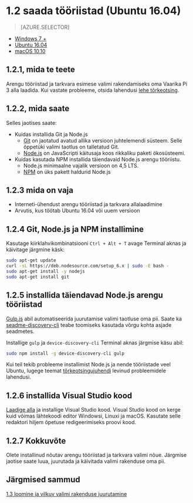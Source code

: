 <properties
 pageTitle="Tööriistad (Ubuntu 16.04) | Microsoft Azure'i"
 description="Laadige alla ja installige vajalikud tööriistad ja tarkvara esimese valimi rakendamiseks oma Pi Ubuntu."
 services="iot-hub"
 documentationCenter=""
 authors="shizn"
 manager="timlt"
 tags=""
 keywords=""/>

<tags
 ms.service="iot-hub"
 ms.devlang="multiple"
 ms.topic="article"
 ms.tgt_pltfrm="na"
 ms.workload="na"
 ms.date="10/21/2016"
 ms.author="xshi"/>

# <a name="12-get-the-tools-ubuntu-1604"></a>1.2 saada tööriistad (Ubuntu 16.04)

> [AZURE.SELECTOR]
- [Windows 7 +](iot-hub-raspberry-pi-kit-node-lesson1-get-the-tools-win32.md)
- [Ubuntu 16.04](iot-hub-raspberry-pi-kit-node-lesson1-get-the-tools-ubuntu.md)
- [macOS 10.10](iot-hub-raspberry-pi-kit-node-lesson1-get-the-tools-mac.md)

## <a name="121-what-you-will-do"></a>1.2.1, mida te teete

Arengu tööriistad ja tarkvara esimese valimi rakendamiseks oma Vaarika Pi 3 alla laadida. Kui vastate probleeme, otsida lahendusi [lehe tõrkeotsing](iot-hub-raspberry-pi-kit-node-troubleshooting.md).

## <a name="122-what-you-will-learn"></a>1.2.2, mida saate

Selles jaotises saate:

- Kuidas installida Git ja Node.js
  - [Git](https://git-scm.com) on jaotatud avatud allika versioon juhtelemendi süsteem. Selle õppetüki valimi taotlus on talletatud Git.
  - [Node.js](https://nodejs.org/en/) on JavaScripti käitusaja koos rikkaliku paketi ökosüsteemi.
- Kuidas kasutada NPM installida täiendavaid Node.js arengu tööriistu.
  - Node.js minimaalne vajalik versioon on 4,5 LTS.
  - [NPM](https://www.npmjs.com) on üks pakett haldurid Node.js

## <a name="123-what-do-you-need"></a>1.2.3 mida on vaja

- Interneti-ühendust arengu tööriistad ja tarkvara allalaadimine
- Arvutis, kus töötab Ubuntu 16.04 või uuem versioon 

## <a name="124-install-git-nodejs-and-npm"></a>1.2.4 Git, Node.js ja NPM installimine

Kasutage kiirklahvikombinatsiooni `Ctrl + Alt + T` avage Terminal aknas ja käivitage järgmine käsk:

```bash
sudo apt-get update
curl -sL https://deb.nodesource.com/setup_6.x | sudo -E bash -
sudo apt-get install -y nodejs
sudo apt-get install git
```

## <a name="125-install-additional-nodejs-development-tools"></a>1.2.5 installida täiendavad Node.js arengu tööriistad

[Gulp.js](http://gulpjs.com) abil automatiseerida juurutamise valimi taotluse oma pii. Saate ka [seadme-discovery-cli](https://github.com/Azure/device-discovery-cli) teabe toomiseks kasutada võrgu kohta asjade seadmetes.

Installige `gulp` ja `device-discovery-cli` Terminal aknas järgmise käsu abil:

```bash
sudo npm install -g device-discovery-cli gulp
```

Kui teil tekib probleeme installimist Node.js ja nende tööriistade veel Ubuntu, lugege teemat [tõrkeotsingujuhendi](iot-hub-raspberry-pi-kit-node-troubleshooting.md) levinud probleemidele lahendusi.

## <a name="126-install-visual-studio-code"></a>1.2.6 installida Visual Studio kood

[Laadige alla](https://code.visualstudio.com/docs/setup/linux) ja installige Visual Studio kood. Visual Studio kood on kerge kuid võimas lähtekoodi editor Windowsi, Linuxi ja macOS. Kasutate selle redaktori hiljem õpetuse redigeerimiseks proovi kood.

## <a name="127-summary"></a>1.2.7 Kokkuvõte

Olete installinud nõutav arengu tööriistad ja tarkvara valimi nõue. Järgmise jaotise saate luua, juurutada ja käivitada valimi rakenduse oma pii.

## <a name="next-steps"></a>Järgmised sammud

[1.3 loomine ja vilkuv valimi rakenduse juurutamine](iot-hub-raspberry-pi-kit-node-lesson1-deploy-blink-app.md)